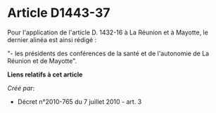 # Article D1443-37

Pour l'application de l'article D. 1432-16 à La Réunion et à Mayotte, le dernier alinéa est ainsi rédigé : 

"- les présidents des conférences de la santé et de l'autonomie de La Réunion et de Mayotte".

**Liens relatifs à cet article**

_Créé par_:

  - Décret n°2010-765 du 7 juillet 2010 - art. 3
